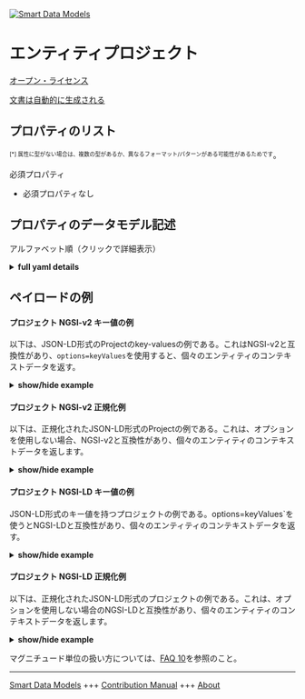 <!-- 10-Header -->  
[![Smart Data Models](https://smartdatamodels.org/wp-content/uploads/2022/01/SmartDataModels_logo.png "Logo")](https://smartdatamodels.org)  
エンティティプロジェクト  
============<!-- /10-Header -->  
<!-- 15-License -->  
[オープン・ライセンス](https://github.com/smart-data-models//dataModel.SDG/blob/master/Project/LICENSE.md)  
[文書は自動的に生成される](https://docs.google.com/presentation/d/e/2PACX-1vTs-Ng5dIAwkg91oTTUdt8ua7woBXhPnwavZ0FxgR8BsAI_Ek3C5q97Nd94HS8KhP-r_quD4H0fgyt3/pub?start=false&loop=false&delayms=3000#slide=id.gb715ace035_0_60)  
<!-- /15-License -->  
<!-- 20-Description -->  
<!-- /20-Description -->  
<!-- 30-PropertiesList -->  

## プロパティのリスト  

<sup><sub>[*] 属性に型がない場合は、複数の型があるか、異なるフォーマット/パターンがある可能性があるためです</sub></sup>。  
<!-- /30-PropertiesList -->  
<!-- 35-RequiredProperties -->  
必須プロパティ  
- 必須プロパティなし  <!-- /35-RequiredProperties -->  
<!-- 40-RequiredProperties -->  
<!-- /40-RequiredProperties -->  
<!-- 50-DataModelHeader -->  
## プロパティのデータモデル記述  
アルファベット順（クリックで詳細表示）  
<!-- /50-DataModelHeader -->  
<!-- 60-ModelYaml -->  
<details><summary><strong>full yaml details</strong></summary>    
```yaml  
Project:    
  description: 'Set of activities that, when executed support the compliance of a strategic goal (Provision of Key Services, Management Evolution, Close contact with Territory, Enterprises Boosting, Focused Investment, Social/Cultural/Sports Promotion, etc.). This goal itself is composed of one or more project,s and address one of the strategic axes (Work model, Economic development, Social development, Environmental Development) that give a high level shape to the Strategic Plan'    
  properties:    
    address:    
      description: The mailing address    
      properties:    
        addressCountry:    
          description: 'Property. The country. For example, Spain. Model:''https://schema.org/addressCountry'''    
          type: string    
        addressLocality:    
          description: 'Property. The locality in which the street address is, and which is in the region. Model:''https://schema.org/addressLocality'''    
          type: string    
        addressRegion:    
          description: 'Property. The region in which the locality is, and which is in the country. Model:''https://schema.org/addressRegion'''    
          type: string    
        district:    
          description: 'A district is a type of administrative division that, in some countries, is managed by the local government.'    
          type: string    
        postOfficeBoxNumber:    
          description: 'Property. The post office box number for PO box addresses. For example, 03578. Model:''https://schema.org/postOfficeBoxNumber'''    
          type: string    
        postalCode:    
          description: 'Property. The postal code. For example, 24004. Model:''https://schema.org/https://schema.org/postalCode'''    
          type: string    
        streetAddress:    
          description: 'Property. The street address. Model:''https://schema.org/streetAddress'''    
          type: string    
        streetNr:    
          description: Number identifying a specific property on a public street.    
          type: string    
      type: object    
      x-ngsi:    
        model: https://schema.org/address    
        type: Property    
    alternateName:    
      description: An alternative name for this item    
      type: string    
      x-ngsi:    
        type: Property    
    areaServed:    
      description: The geographic area where a service or offered item is provided    
      type: string    
      x-ngsi:    
        model: https://schema.org/Text    
        type: Property    
    axis:    
      description: Property. Strategic axis the project belongs to    
      type: string    
      x-ngsi:    
        type: Property    
    challenges:    
      description: 'Property. Challenges to be faced by the project '    
      type: string    
      x-ngsi:    
        type: Property    
    dataProvider:    
      description: A sequence of characters identifying the provider of the harmonised data entity.    
      type: string    
      x-ngsi:    
        type: Property    
    dateCreated:    
      description: Entity creation timestamp. This will usually be allocated by the storage platform.    
      format: date-time    
      type: string    
      x-ngsi:    
        type: Property    
    dateModified:    
      description: Timestamp of the last modification of the entity. This will usually be allocated by the storage platform.    
      format: date-time    
      type: string    
      x-ngsi:    
        type: Property    
    delegations:    
      description: Property. Delegations or internal departments the project belongs to.    
      items:    
        type: string    
      type: array    
      x-ngsi:    
        type: Property    
    delegationsInvolved:    
      description: Property. Delegations or internal departments involved in the project    
      items:    
        type: string    
      type: array    
      x-ngsi:    
        type: Property    
    description:    
      description: A description of this item    
      type: string    
      x-ngsi:    
        type: Property    
    id:    
      anyOf: &project_-_properties_-_owner_-_items_-_anyof    
        - description: Property. Identifier format of any NGSI entity    
          maxLength: 256    
          minLength: 1    
          pattern: ^[\w\-\.\{\}\$\+\*\[\]`|~^@!,:\\]+$    
          type: string    
        - description: Property. Identifier format of any NGSI entity    
          format: uri    
          type: string    
      description: Unique identifier of the entity    
      x-ngsi:    
        type: Property    
    interestGroups:    
      description: Property. Delegations or internal departments involved in the project    
      items:    
        type: string    
      type: array    
      x-ngsi:    
        type: Property    
    location:    
      description: 'Geojson reference to the item. It can be Point, LineString, Polygon, MultiPoint, MultiLineString or MultiPolygon'    
      oneOf:    
        - description: GeoProperty. Geojson reference to the item. Point    
          properties:    
            bbox:    
              items:    
                type: number    
              minItems: 4    
              type: array    
            coordinates:    
              items:    
                type: number    
              minItems: 2    
              type: array    
            type:    
              enum:    
                - Point    
              type: string    
          required:    
            - type    
            - coordinates    
          title: GeoJSON Point    
          type: object    
        - description: GeoProperty. Geojson reference to the item. LineString    
          properties:    
            bbox:    
              items:    
                type: number    
              minItems: 4    
              type: array    
            coordinates:    
              items:    
                items:    
                  type: number    
                minItems: 2    
                type: array    
              minItems: 2    
              type: array    
            type:    
              enum:    
                - LineString    
              type: string    
          required:    
            - type    
            - coordinates    
          title: GeoJSON LineString    
          type: object    
        - description: GeoProperty. Geojson reference to the item. Polygon    
          properties:    
            bbox:    
              items:    
                type: number    
              minItems: 4    
              type: array    
            coordinates:    
              items:    
                items:    
                  items:    
                    type: number    
                  minItems: 2    
                  type: array    
                minItems: 4    
                type: array    
              type: array    
            type:    
              enum:    
                - Polygon    
              type: string    
          required:    
            - type    
            - coordinates    
          title: GeoJSON Polygon    
          type: object    
        - description: GeoProperty. Geojson reference to the item. MultiPoint    
          properties:    
            bbox:    
              items:    
                type: number    
              minItems: 4    
              type: array    
            coordinates:    
              items:    
                items:    
                  type: number    
                minItems: 2    
                type: array    
              type: array    
            type:    
              enum:    
                - MultiPoint    
              type: string    
          required:    
            - type    
            - coordinates    
          title: GeoJSON MultiPoint    
          type: object    
        - description: GeoProperty. Geojson reference to the item. MultiLineString    
          properties:    
            bbox:    
              items:    
                type: number    
              minItems: 4    
              type: array    
            coordinates:    
              items:    
                items:    
                  items:    
                    type: number    
                  minItems: 2    
                  type: array    
                minItems: 2    
                type: array    
              type: array    
            type:    
              enum:    
                - MultiLineString    
              type: string    
          required:    
            - type    
            - coordinates    
          title: GeoJSON MultiLineString    
          type: object    
        - description: GeoProperty. Geojson reference to the item. MultiLineString    
          properties:    
            bbox:    
              items:    
                type: number    
              minItems: 4    
              type: array    
            coordinates:    
              items:    
                items:    
                  items:    
                    items:    
                      type: number    
                    minItems: 2    
                    type: array    
                  minItems: 4    
                  type: array    
                type: array    
              type: array    
            type:    
              enum:    
                - MultiPolygon    
              type: string    
          required:    
            - type    
            - coordinates    
          title: GeoJSON MultiPolygon    
          type: object    
      x-ngsi:    
        type: GeoProperty    
    modifications:    
      description: 'Property. Changes that the project has incorporated in a possible update '    
      type: string    
      x-ngsi:    
        type: Property    
    name:    
      description: The name of this item.    
      type: string    
      x-ngsi:    
        type: Property    
    observations:    
      description: Property. Free text about specific characteristics of the project    
      type: string    
      x-ngsi:    
        type: Property    
    owner:    
      description: A List containing a JSON encoded sequence of characters referencing the unique Ids of the owner(s)    
      items:    
        anyOf: *project_-_properties_-_owner_-_items_-_anyof    
        description: Property. Unique identifier of the entity    
      type: array    
      x-ngsi:    
        type: Property    
    plan:    
      description: 'Property. Subtype of project. Enum:''EDS, PPE'''    
      enum:    
        - EDS    
        - PPE    
      type: string    
      x-ngsi:    
        type: Property    
    refDevice:    
      description: Relationship. Device(s) used to obtain the measurement.    
      items:    
        anyOf: *project_-_properties_-_owner_-_items_-_anyof    
        description: Property. Unique identifier of the entity    
      minItems: 1    
      type: array    
      uniqueItems: true    
      x-ngsi:    
        type: Relationship    
    sdg:    
      description: 'Property. Sustainable Development goal the project belongs to '    
      type: string    
      x-ngsi:    
        type: Property    
    seeAlso:    
      description: list of uri pointing to additional resources about the item    
      oneOf:    
        - items:    
            format: uri    
            type: string    
          minItems: 1    
          type: array    
        - format: uri    
          type: string    
      x-ngsi:    
        type: Property    
    source:    
      description: 'A sequence of characters giving the original source of the entity data as a URL. Recommended to be the fully qualified domain name of the source provider, or the URL to the source object.'    
      type: string    
      x-ngsi:    
        type: Property    
    strategicObjective:    
      description: 'Property. Strategic objective the project belongs to '    
      type: string    
      x-ngsi:    
        type: Property    
    type:    
      description: Property. It must be equal to Project    
      enum:    
        - Project    
      type: string    
      x-ngsi:    
        type: Property    
  required:    
    - id    
    - type    
  type: object    
  x-derived-from: ""    
  x-disclaimer: 'Redistribution and use in source and binary forms, with or without modification, are permitted  provided that the license conditions are met. Copyleft (c) 2022 Contributors to Smart Data Models Program'    
  x-license-url: https://github.com/smart-data-models/dataModel.SDG/blob/master/Project/LICENSE.md    
  x-model-schema: https://smart-data-models.github.io/dataModel.SDG/Project/schema.json    
  x-model-tags: SDG    
  x-version: 0.0.1    
```  
</details>    
<!-- /60-ModelYaml -->  
<!-- 70-MiddleNotes -->  
<!-- /70-MiddleNotes -->  
<!-- 80-Examples -->  
## ペイロードの例  
#### プロジェクト NGSI-v2 キー値の例  
以下は、JSON-LD形式のProjectのkey-valuesの例である。これはNGSI-v2と互換性があり、`options=keyValues`を使用すると、個々のエンティティのコンテキストデータを返す。  
<details><summary><strong>show/hide example</strong></summary>    
```json  
{  
  "id": "0.E.6.AY1",  
  "type": "Project",  
  "plan": "EDS",  
  "delegations": ["TRANSFORMATION DIGITAL Y TURISMO"],  
  "delegationsInvolved": [  
    "BIENESTAR SOCIAL",  
    "CONCERTACION Y PARTICIPACION TERRITORIAL"  
  ],  
  "dateCreated": "2016-08-08T10:18:16Z",  
  "dateModified": "2016-08-08T10:18:16Z",  
  "name": "O.E.6.AY1 Plan Smart Provincia",  
  "description": "Realizar un estudio que permita conocer las necesidades de nuevos servicios que a futuro deba prestar la DiputaciOn de Badajoz, de modo que le permita anticiparte y adaptarse a las nuevas necesidades de todos sus grupos de interes. Analizar cmo mejorar el cumplimiento de los ODS por parte de la Diputaci6n con nuevas actuaciones y eliminacion de otras obsoletas ejecutadas por rutina y sin evaluar.",  
  "axisN": "B. DESARROLLO ECONOMICO",  
  "interestGroups": ["AYUNTAMIENTOS"]  
}  
```  
</details>  
#### プロジェクト NGSI-v2 正規化例  
以下は、正規化されたJSON-LD形式のProjectの例である。これは、オプションを使用しない場合、NGSI-v2と互換性があり、個々のエンティティのコンテキストデータを返します。  
<details><summary><strong>show/hide example</strong></summary>    
```json  
{  
  "id": "0.E.6.AY1",  
  "type": "Project",  
  "plan": {  
    "type": "Text",  
    "value": "EDS"  
  },  
  "delegations": {  
    "type": "array",  
    "value": [  
      "TRANSFORMATION DIGITAL Y TURISMO"  
    ]  
  },  
  "delegationsInvolved": {  
    "type": "array",  
    "value": [  
      "BIENESTAR SOCIAL",  
      "CONCERTACION Y PARTICIPACION TERRITORIAL"  
    ]  
  },  
  "dateCreated": {  
    "type": "Date-Time",  
    "value": "2016-08-08T10:18:16Z"  
  },  
  "dateModified": {  
    "type": "Date-Time",  
    "value": "2016-08-08T10:18:16Z"  
  },  
  "name": {  
    "type": "Text",  
    "value": "O.E.6.AY1 Plan Smart Provincia"  
  },  
  "description": {  
    "type": "Text",  
    "value": "Realizar un estudio que permita conocer las necesidades de nuevos servicios que a futuro deba prestar la DiputaciOn de Badajoz, de modo que le permita anticiparte y adaptarse a las nuevas necesidades de todos sus grupos de interes. Analizar cmo mejorar el cumplimiento de los ODS por parte de la Diputaci6n con nuevas actuaciones y eliminacion de otras obsoletas ejecutadas por rutina y sin evaluar."  
  },  
  "axisN": {  
    "type": "Text",  
    "value": "B. DESARROLLO ECONOMICO"  
  },  
  "interestGroups": {  
    "type": "Text",  
    "value": [  
      "AYUNTAMIENTOS"  
    ]  
  }  
}  
```  
</details>  
#### プロジェクト NGSI-LD キー値の例  
JSON-LD形式のキー値を持つプロジェクトの例である。options=keyValues`を使うとNGSI-LDと互換性があり、個々のエンティティのコンテキストデータを返す。  
<details><summary><strong>show/hide example</strong></summary>    
```json  
{  
  "id": "urn:ngsi-ld:0.E.6.AY1",  
  "type": "Project",  
  "plan": "EDS",  
  "delegations": [  
    "TRANSFORMATION DIGITAL Y TURISMO"  
  ],  
  "delegationsInvolved": [  
    "BIENESTAR SOCIAL",  
    "CONCERTACION Y PARTICIPACION TERRITORIAL"  
  ],  
  "dateCreated": "2016-08-08T10:18:16Z",  
  "dateModified": "2016-08-08T10:18:16Z",  
  "name": "O.E.6.AY1 Plan Smart Provincia",  
  "description": "Realizar un estudio que permita conocer las necesidades de nuevos servicios que a futuro deba prestar la DiputaciOn de Badajoz, de modo que le permita anticiparte y adaptarse a las nuevas necesidades de todos sus grupos de interes. Analizar cmo mejorar el cumplimiento de los ODS por parte de la Diputaci6n con nuevas actuaciones y eliminacion de otras obsoletas ejecutadas por rutina y sin evaluar.",  
  "axisN": "B. DESARROLLO ECONOMICO",  
  "interestGroups": [  
    "AYUNTAMIENTOS"  
  ],  
  "@context": [  
    "https://smart-data-models.github.io/dataModel.SDG/context.jsonld"  
  ]  
}  
```  
</details>  
#### プロジェクト NGSI-LD 正規化例  
以下は、正規化されたJSON-LD形式のプロジェクトの例である。これは、オプションを使用しない場合のNGSI-LDと互換性があり、個々のエンティティのコンテキストデータを返します。  
<details><summary><strong>show/hide example</strong></summary>    
```json  
{  
  "id": "0.E.6.AY1",  
  "type": "Project",  
  "plan": {  
    "type": "Property",  
    "value": "EDS"  
  },  
  "delegations": {  
    "type": "Property",  
    "value": [  
      "TRANSFORMATION DIGITAL Y TURISMO"  
    ]  
  },  
  "delegationsInvolved": {  
    "type": "Property",  
    "value": [  
      "BIENESTAR SOCIAL",  
      "CONCERTACION Y PARTICIPACION TERRITORIAL"  
    ]  
  },  
  "dateCreated": {  
    "type": "Property",  
    "value": {  
      "@type": "Date-Time",  
      "@value": "2016-08-08T10:18:16Z"  
    }  
  },  
  "dateModified": {  
    "type": "Property",  
    "value": {  
      "@type": "Date-Time",  
      "@value": "2016-08-08T10:18:16Z"  
    }  
  },  
  "name": {  
    "type": "Property",  
    "value": "O.E.6.AY1 Plan Smart Provincia"  
  },  
  "description": {  
    "type": "Property",  
    "value": "Realizar un estudio que permita conocer las necesidades de nuevos servicios que a futuro deba prestar la DiputaciOn de Badajoz, de modo que le permita anticiparte y adaptarse a las nuevas necesidades de todos sus grupos de interes. Analizar cmo mejorar el cumplimiento de los ODS por parte de la Diputaci6n con nuevas actuaciones y eliminacion de otras obsoletas ejecutadas por rutina y sin evaluar."  
  },  
  "axisN": {  
    "type": "Property",  
    "value": "B. DESARROLLO ECONOMICO"  
  },  
  "interestGroups": {  
    "type": "Property",  
    "value": [  
      "AYUNTAMIENTOS"  
    ]  
  },  
  "@context": [  
    "https://smart-data-models.github.io/dataModel.SDG/context.jsonld"  
  ]  
}  
```  
</details><!-- /80-Examples -->  
<!-- 90-FooterNotes -->  
<!-- /90-FooterNotes -->  
<!-- 95-Units -->  
マグニチュード単位の扱い方については、[FAQ 10](https://smartdatamodels.org/index.php/faqs/)を参照のこと。  
<!-- /95-Units -->  
<!-- 97-LastFooter -->  
---  
[Smart Data Models](https://smartdatamodels.org) +++ [Contribution Manual](https://bit.ly/contribution_manual) +++ [About](https://bit.ly/Introduction_SDM)<!-- /97-LastFooter -->  
